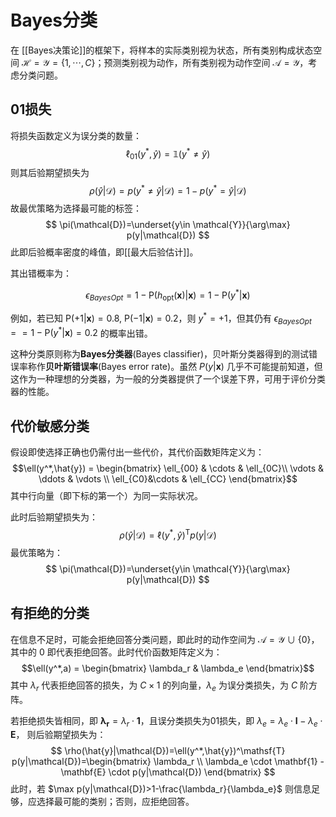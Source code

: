 # Bayes分类

在 [[Bayes决策论]]的框架下，将样本的实际类别视为状态，所有类别构成状态空间 $\mathcal{H}=\mathcal{Y}=\{ 1,\cdots , C \}$；预测类别视为动作，所有类别视为动作空间 $\mathcal{A}=\mathcal{Y}$，考虑分类问题。

## 01损失

将损失函数定义为误分类的数量：
$$ \ell_{01}(y^*,\hat{y})=\mathbb{1}(y^* \neq \hat{y}) $$
则其后验期望损失为
$$ \rho(\hat{y}|\mathcal{D})=p(y^* \neq \hat{y}|\mathcal{D})=1-p(y^* = \hat{y}|\mathcal{D}) $$
故最优策略为选择最可能的标签：
$$ \pi(\mathcal{D})=\underset{y\in \mathcal{Y}}{\arg\max} p(y|\mathcal{D}) $$
此即后验概率密度的峰值，即[[最大后验估计]]。

其出错概率为：

$$\epsilon_{BayesOpt}=1-\mathrm{P}(h_{\mathrm{opt}}(\mathbf{x})|\mathbf{x})=1-\mathrm{P}(y^*|\mathbf{x})$$

例如，若已知 $\mathrm{P}(+1|\mathbf{x})=0.8,\ \mathrm{P}(-1|\mathbf{x})=0.2$，则 $y^*=+1$，但其仍有 $\epsilon_{BayesOpt}==1-\mathrm{P}(y^*|\mathbf{x})=0.2$ 的概率出错。

这种分类原则称为**Bayes分类器**(Bayes classifier)，贝叶斯分类器得到的测试错误率称作**贝叶斯错误率**(Bayes error rate)。虽然 $P(y|\mathbf{x})$ 几乎不可能提前知道，但这作为一种理想的分类器，为一般的分类器提供了一个误差下界，可用于评价分类器的性能。

## 代价敏感分类

假设即使选择正确也仍需付出一些代价，其代价函数矩阵定义为：
$$\ell(y^*,\hat{y}) = \begin{bmatrix} 
\ell_{00} & \cdots &  \ell_{0C}\\
 \vdots  & \ddots  & \vdots \\
\ell_{C0}&\cdots & \ell_{CC}
\end{bmatrix}$$
其中行向量（即下标的第一个）为同一实际状况。

此时后验期望损失为：
$$ \rho(\hat{y}|\mathcal{D})=\ell(y^*,\hat{y})^\mathsf{T} p(y|\mathcal{D}) $$
最优策略为：
$$ \pi(\mathcal{D})=\underset{y\in \mathcal{Y}}{\arg\max} p(y|\mathcal{D}) $$

## 有拒绝的分类

在信息不足时，可能会拒绝回答分类问题，即此时的动作空间为 $\mathcal{A}=\mathcal{Y} \cup \{ 0 \}$，其中的 $0$ 即代表拒绝回答。此时代价函数矩阵定义为：
$$\ell(y^*,a) = \begin{bmatrix} 
\lambda_r  & \lambda_e
\end{bmatrix}$$
其中 $\lambda_r$ 代表拒绝回答的损失，为 $C \times 1$ 的列向量，$\lambda_e$ 为误分类损失，为 $C$ 阶方阵。

若拒绝损失皆相同，即 $\mathbf{\lambda_r}= \lambda_r \cdot \mathbf{1}$，且误分类损失为01损失，即 $\lambda_{e}=\lambda_e \cdot \mathbf{I}-\lambda_e \cdot \mathbf{E}$，
则后验期望损失为：
$$ \rho(\hat{y}|\mathcal{D})=\ell(y^*,\hat{y})^\mathsf{T} p(y|\mathcal{D})=\begin{bmatrix} 
\lambda_r   \\
\lambda_e \cdot \mathbf{1} - \mathbf{E} \cdot p(y|\mathcal{D})
\end{bmatrix} $$
此时，若 $\max p(y|\mathcal{D})>1-\frac{\lambda_r}{\lambda_e}$ 则信息足够，应选择最可能的类别；否则，应拒绝回答。